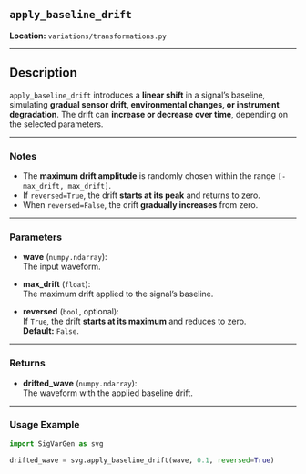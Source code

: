 ## `apply_baseline_drift`

**Location:** `variations/transformations.py`

---

## Description  
`apply_baseline_drift` introduces a **linear shift** in a signal’s baseline, simulating **gradual sensor drift, environmental changes, or instrument degradation**. The drift can **increase or decrease over time**, depending on the selected parameters.

---

### Notes  
- The **maximum drift amplitude** is randomly chosen within the range `[-max_drift, max_drift]`.  
- If `reversed=True`, the drift **starts at its peak** and returns to zero.  
- When `reversed=False`, the drift **gradually increases** from zero.

---

### Parameters  

- **wave** (`numpy.ndarray`):  
  The input waveform.

- **max_drift** (`float`):  
  The maximum drift applied to the signal’s baseline.

- **reversed** (`bool`, optional):  
  If `True`, the drift **starts at its maximum** and reduces to zero.  
  **Default:** `False`.

---

### Returns  

- **drifted_wave** (`numpy.ndarray`):  
  The waveform with the applied baseline drift.

---

### Usage Example  
```python
import SigVarGen as svg

drifted_wave = svg.apply_baseline_drift(wave, 0.1, reversed=True)
```
